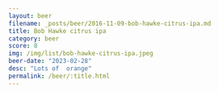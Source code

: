 ```yaml
---
layout: beer
filename: _posts/beer/2016-11-09-bob-hawke-citrus-ipa.md
title: Bob Hawke citrus ipa
category: beer
score: 8
img: /img/list/bob-hawke-citrus-ipa.jpeg
beer-date: "2023-02-28"
desc: "Lots of  orange"
permalink: /beer/:title.html
---
```

